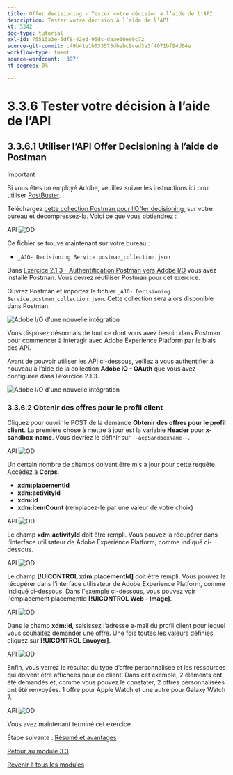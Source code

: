```yaml
---
title: Offer decisioning - Tester votre décision à l’aide de l’API
description: Tester votre décision à l’aide de l’API
kt: 5342
doc-type: tutorial
exl-id: 75515a3e-5df8-42ed-95dc-daae60ee9c72
source-git-commit: c49b41e1b033573dbebc9ced3a3f4071bf94d04e
workflow-type: tm+mt
source-wordcount: '397'
ht-degree: 0%

---
```


# 3.3.6 Tester votre décision à l’aide de l’API

## 3.3.6.1 Utiliser l’API Offer Decisioning à l’aide de Postman

>[!IMPORTANT]
>
>Si vous êtes un employé Adobe, veuillez suivre les instructions ici pour utiliser [PostBuster](./../../../postbuster.md).

Téléchargez [cette collection Postman pour l’Offer decisioning &#x200B;](./../../../assets/postman/postman_offer-decisioning.zip) sur votre bureau et décompressez-la. Voici ce que vous obtiendrez :

API ![OD](./images/unzip.png)

Ce fichier se trouve maintenant sur votre bureau :

- `_AJO- Decisioning Service.postman_collection.json`

Dans [Exercice 2.1.3 - Authentification Postman vers Adobe I/O](./../../../modules/rtcdp-b2c/module2.1/ex3.md) vous avez installé Postman. Vous devrez réutiliser Postman pour cet exercice.

Ouvrez Postman et importez le fichier `_AJO- Decisioning Service.postman_collection.json`. Cette collection sera alors disponible dans Postman.

![Adobe I/O d&#39;une nouvelle intégration](./images/postmanui.png)

Vous disposez désormais de tout ce dont vous avez besoin dans Postman pour commencer à interagir avec Adobe Experience Platform par le biais des API.

Avant de pouvoir utiliser les API ci-dessous, veillez à vous authentifier à nouveau à l’aide de la collection **Adobe IO - OAuth** que vous avez configurée dans l’exercice 2.1.3.

![Adobe I/O d&#39;une nouvelle intégration](./images/postmanui1.png)


### 3.3.6.2 Obtenir des offres pour le profil client

Cliquez pour ouvrir le POST de la demande **Obtenir des offres pour le profil client**. La première chose à mettre à jour est la variable **Header** pour **x-sandbox-name**. Vous devriez le définir sur `--aepSandboxName--`.

API ![OD](./images/api23.png)

Un certain nombre de champs doivent être mis à jour pour cette requête. Accédez à **Corps**.

- **xdm:placementId**
- **xdm:activityId**
- **xdm:id**
- **xdm:itemCount** (remplacez-le par une valeur de votre choix)

API ![OD](./images/api24.png)

Le champ **xdm:activityId** doit être rempli. Vous pouvez la récupérer dans l’interface utilisateur de Adobe Experience Platform, comme indiqué ci-dessous.

API ![OD](./images/activityid.png)

Le champ **[!UICONTROL xdm:placementId]** doit être rempli. Vous pouvez la récupérer dans l’interface utilisateur de Adobe Experience Platform, comme indiqué ci-dessous. Dans l&#39;exemple ci-dessous, vous pouvez voir l&#39;emplacement placementId **[!UICONTROL Web - Image]**.

API ![OD](./images/placementid.png)

Dans le champ **xdm:id**, saisissez l’adresse e-mail du profil client pour lequel vous souhaitez demander une offre. Une fois toutes les valeurs définies, cliquez sur **[!UICONTROL Envoyer]**.

API ![OD](./images/api24a.png)

Enfin, vous verrez le résultat du type d’offre personnalisée et les ressources qui doivent être affichées pour ce client. Dans cet exemple, 2 éléments ont été demandés et, comme vous pouvez le constater, 2 offres personnalisées ont été renvoyées. 1 offre pour Apple Watch et une autre pour Galaxy Watch 7.

API ![OD](./images/api25.png)

Vous avez maintenant terminé cet exercice.

Étape suivante : [Résumé et avantages](./summary.md)

[Retour au module 3.3](./offer-decisioning.md)

[Revenir à tous les modules](./../../../overview.md)
